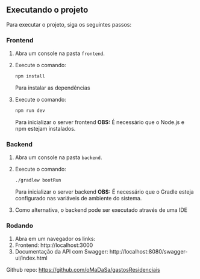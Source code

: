 ## Executando o projeto

Para executar o projeto, siga os seguintes passos:

### Frontend

1.  Abra um console na pasta `frontend`.
2.  Execute o comando:

    ```bash
    npm install
    ```

    Para instalar as dependências
3.  Execute o comando:

    ```bash
    npm run dev
    ```

    Para inicializar o server frontend
    **OBS:** É necessário que o Node.js e npm estejam instalados.

### Backend

1.  Abra um console na pasta `backend`.
2.  Execute o comando:

    ```bash
    ./gradlew bootRun
    ```

    Para inicializar o server backend
    **OBS:** É necessário que o Gradle esteja configurado nas variáveis de ambiente do sistema.
3.  Como alternativa, o backend pode ser executado através de uma IDE

### Rodando

1.  Abra em um navegador os links:
2.  Frontend: http://localhost:3000
3.  Documentação da API com Swagger: http://localhost:8080/swagger-ui/index.html

Github repo: https://github.com/oMaDaSa/gastosResidenciais
